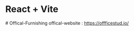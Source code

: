 # React + Vite

#   O f f i c a l - F u r n i s h i n g 
 
offical-website : https://offficestud.io/
 
